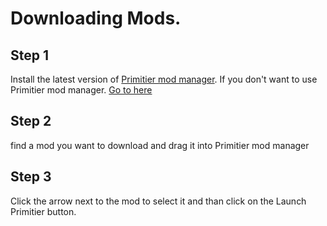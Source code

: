# Downloading Mods.


## Step 1
Install the latest version of [Primitier mod manager](https://github.com/Xgames123/PrimitierModManager/releases). If you don't want to use Primitier mod manager. [Go to here](/DownloadingModsWithoutPrimitierModManager.md)

## Step 2
find a mod you want to download and drag it into Primitier mod manager

## Step 3
Click the arrow next to the mod to select it and
than click on the Launch Primitier button.
